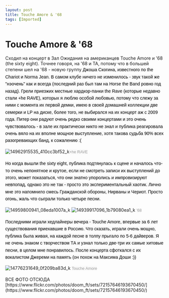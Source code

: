 ```yaml
---
layout: post
title: Touche Amore & '68
tags: [Imported]
---
```

# Touche Amore & '68

Сходил на концерт в Зал Ожидания на американцев Touche Amore и '68 (the sixty eight). Точнее говоря, на '68 и TA, потому что в большей степени шел на '68 - новую группу <span style="color: rgb(0, 0, 0); font-family: sans-serif; line-height: 22.399999618530273px; background-color: rgb(249, 249, 249);">Джоша Скогина, известного по the Chariot и Norma Jean.</span> <span style="color: rgb(0, 0, 0); font-family: sans-serif; line-height: 22.399999618530273px; background-color: rgb(249, 249, 249);">В самом клубе ничего не изменилось - звук такой же "нэочень" как и всегда (последний раз был там на Horse the Band ровно год назад). Грели приезжих местные хардкор-панки the Rave (которые недавно стали +he RAVE), которых я люблю особой любовью, потому что слежу за ними с момента их первой демки, имею в своей домашней коллекции две семерки и LP на диске, более того, не выбирался на их концерт аж с 2009 года. Питер они радуют очень редко своими концертами и это очень чувствовалось - в зале их практически никто не знал и публика реагировала очень вяло на их вполне мощное выступление, хотя такова судьба 90% всех разогревающих банд, к сожалению :(</span>

![14962915535_410cc3bf52_k](http://ic.pics.livejournal.com/vlaimspb/71326704/770/770_900.jpg "14962915535_410cc3bf52_k")<span style="color:#999999;"><span style="font-family: sans-serif; line-height: 22.399999618530273px; background-color: rgb(249, 249, 249);"><span style="font-size:0.9em;">+he RAVE</span></span></span>

<span style="color: rgb(0, 0, 0); font-family: sans-serif; line-height: 22.399999618530273px; background-color: rgb(249, 249, 249);">Но когда вышли the sixty eight, публика подтянулась к сцене и началось что-то очень непонятное и крутое, если не смотреть записи их выступлений до этого, может показаться, что они знатно упоролись и импровизируют невпопад, однако это не так - просто это экспериментальный хаотик. Лично мне это напомнило смесь Гражданской обороны, Нирваны и Чериот. Просто огонь, жаль что сыграли только четыре песни.</span>

![14959800941_08eda1007a_k](http://ic.pics.livejournal.com/vlaimspb/71326704/1170/1170_900.jpg "14959800941_08eda1007a_k") ![14939917096_1b79080ea1_k](http://ic.pics.livejournal.com/vlaimspb/71326704/1524/1524_900.jpg "14939917096_1b79080ea1_k") <span style="font-size:0.9em;"><span style="color:#999999;"><span style="font-family: sans-serif; line-height: 22.399999618530273px; background-color: rgb(249, 249, 249);">'68</span></span></span>

<span style="color: rgb(0, 0, 0); font-family: sans-serif; line-height: 22.399999618530273px; background-color: rgb(249, 249, 249);">Последними играли хедлайнеры вечера - Touche Amore, впервые за 6 лет существования приехавшие в Россию. Что сказать, играли очень мощно, публика была живая, на каждой песне в толпу прыгало по 5-6 дайверов. Я не очень знаком с творчеством ТА и узнал только две-три их самые хитовые песни, в целом мне понравилось. После концерта сфоткался с их вокалистом Джереми на память (он похож на Максима Доши :))</span>

![14776231649_0f209ba83d_k](http://ic.pics.livejournal.com/vlaimspb/71326704/1789/1789_900.jpg "14776231649_0f209ba83d_k") <span style="color:#999999;"><span style="font-family: sans-serif; line-height: 22.399999618530273px; background-color: rgb(249, 249, 249);"><span style="font-size:0.9em;">Touche Amore</span></span></span>

<div>ВСЕ ФОТО ОТСЮДА [https://www.flickr.com/photos/doom_ft/sets/72157646193670450/](https://www.flickr.com/photos/doom_ft/sets/72157646193670450/)</div>